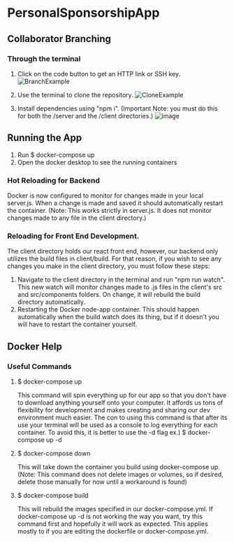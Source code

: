 # PersonalSponsorshipApp

## Collaborator Branching
### Through the terminal
1. Click on the code button to get an HTTP link or SSH key.
   ![BranchExample](https://github.com/jonnydc4/PersonalSponsorshipApp/assets/71983496/af2987ed-253e-489d-b076-862f9d0b6cc5)

2. Use the terminal to clone the repository.
   ![CloneExample](https://github.com/jonnydc4/PersonalSponsorshipApp/assets/71983496/4da53de7-bd53-43de-ae85-03c1fd9ea7a4)

3. Install dependencies using "npm i". (Important Note: you must do this for both the /server and the /client directories.)
   ![image](https://github.com/jonnydc4/PersonalSponsorshipApp/assets/71983496/d01a67f7-8f62-4e1a-9fcb-8d670737f0cc)

## Running the App
1. Run $ docker-compose up
2. Open the docker desktop to see the running containers
   
### Hot Reloading for Backend
Docker is now configured to monitor for changes made in your local server.js. When a change is made and saved it should automatically restart the container.
(Note: This works strictly in server.js. It does not monitor changes made to any file in the client directory.)

### Reloading for Front End Development.
The client directory holds our react front end, however, our backend only utilizes the build files in client/build. For that reason, if you wish to see any changes you make in the client directory, you must follow these steps:
1. Navigate to the client directory in the terminal and run "npm run watch".
   This new watch will monitor changes made to .js files in the client's src and src/components folders. On change, it will rebuild the build directory automatically.
2. Restarting the Docker node-app container.
   This should happen automatically when the build watch does its thing, but if it doesn't you will have to restart the container yourself.
   
   
## Docker Help
### Useful Commands
1. $ docker-compose up  
   
   This command will spin everything up for our app so that you don't have to download anything yourself onto your computer. It affords us tons of flexibility for development and makes creating and sharing our dev environment much easier.
   The con to using this command is that after its use your terminal will be used as a console to log everything for each container.
   To avoid this, it is better to use the -d flag ex.) $ docker-compose up -d

3. $ docker-compose down  
   
   This will take down the container you build using docker-compose up. (Note: This command does not delete images or volumes, so if desired, delete those manually for now until a workaround is found)

4. $ docker-compose build  
   
   This will rebuild the images specified in our docker-compose.yml. If docker-compose up -d is not working the way you want, try this command first and hopefully it will work as expected. This applies mostly to if you are editing the dockerfile or docker-compose.yml.
